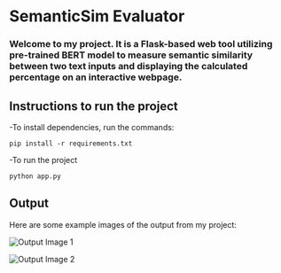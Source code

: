 # SemanticSim Evaluator

### Welcome to my project. It is a Flask-based web tool utilizing pre-trained BERT model to measure semantic similarity between two text inputs and displaying the calculated percentage on an interactive webpage.


## Instructions to run the project
-To install dependencies, run the commands:

```pip install -r requirements.txt```

-To run the project

```python app.py```


## Output

Here are some example images of the output from my project:

![Output Image 1](images/output1.png)

![Output Image 2](images/output2.png)



